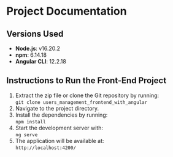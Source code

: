 # Project Documentation

## Versions Used

- **Node.js**: v16.20.2  
- **npm**: 6.14.18  
- **Angular CLI**: 12.2.18  


## Instructions to Run the Front-End Project

1. Extract the zip file or clone the Git repository by running:  
   `git clone users_management_frontend_with_angular`
2. Navigate to the project directory.
3. Install the dependencies by running:  
   `npm install`
4. Start the development server with:  
   `ng serve`
5. The application will be available at:  
   `http://localhost:4200/`

